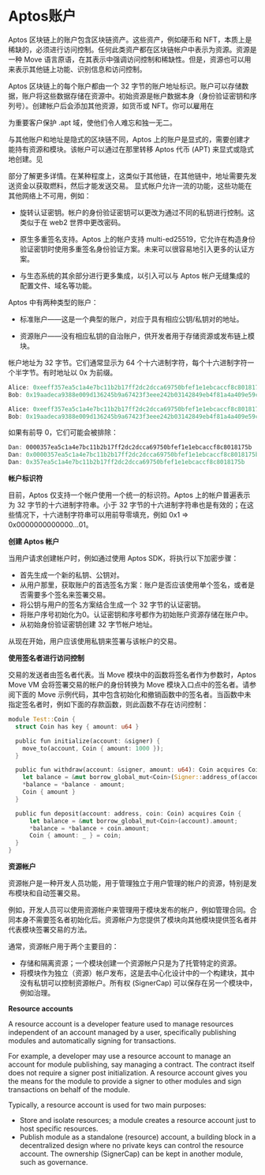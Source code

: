 # Aptos账户

Aptos 区块链上的账户包含区块链资产。这些资产，例如硬币和 NFT，本质上是稀缺的，必须进行访问控制。任何此类资产都在区块链帐户中表示为资源。资源是一种 Move 语言原语，在其表示中强调访问控制和稀缺性。但是，资源也可以用来表示其他链上功能、识别信息和访问控制。

Aptos 区块链上的每个账户都由一个 32 字节的账户地址标识。账户可以存储数据，账户将这些数据存储在资源中。初始资源是帐户数据本身（身份验证密钥和序列号）。创建帐户后会添加其他资源，如货币或 NFT。你可以雇用在 

为重要客户保护 .apt 域，使他们令人难忘和独一无二。

与其他账户和地址是隐式的区块链不同，Aptos 上的账户是显式的，需要创建才能持有资源和模块。该帐户可以通过在那里转移 Aptos 代币 (APT) 来显式或隐式地创建。见 

部分了解更多详情。在某种程度上，这类似于其他链，在其他链中，地址需要先发送资金以获取燃料，然后才能发送交易。
显式帐户允许一流的功能，这些功能在其他网络上不可用，例如：

* 旋转认证密钥。帐户的身份验证密钥可以更改为通过不同的私钥进行控制。这类似于在 web2 世界中更改密码。

* 原生多重签名支持。Aptos 上的帐户支持 multi-ed25519，它允许在构造身份验证密钥时使用多重签名身份验证方案。未来可以很容易地引入更多的认证方案。

* 与生态系统的其余部分进行更多集成，以引入可以与 Aptos 帐户无缝集成的配置文件、域名等功能。

Aptos 中有两种类型的账户：

* 标准账户——这是一个典型的账户，对应于具有相应公钥/私钥对的地址。

* 资源账户——没有相应私钥的自治账户，供开发者用于存储资源或发布链上模块。

帐户地址为 32 字节。它们通常显示为 64 个十六进制字符，每个十六进制字符一个半字节。有时地址以 0x 为前缀。

```rust
Alice: 0xeeff357ea5c1a4e7bc11b2b17ff2dc2dcca69750bfef1e1ebcaccf8c8018175b
Bob: 0x19aadeca9388e009d136245b9a67423f3eee242b03142849eb4f81a4a409e59c
```

<!-- # Aptos account

An account on the Aptos blockchain contains blockchain assets. These assets, for example, coins and NFTs, are by nature scarce and must be access-controlled. Any such asset is represented in the blockchain account as a **resource**. A resource is a Move language primitive that emphasizes access control and scarcity in its representation. However, a resource can also be used to represent other on-chain capabilities, identifying information, and access control.

Each account on the Aptos blockchain is identified by a 32-byte account address. An account can store data, and the account stores this data in resources. The initial resource is the account data itself (authentication key and sequence number). Additional resources like currency or NFTs are added after creating the account. And you can employ the [Aptos Name Service](https://aptos.dev/integration/aptos-names-service-package) at [www.aptosnames.com](https://www.aptosnames.com/) to secure .apt domains for key accounts to make them memorable and unique.

Different from other blockchains where accounts and addresses are implicit, accounts on Aptos are explicit and need to be created before they can hold resources and modules. The account can be created explicitly or implicitly by transferring Aptos tokens (APT) there. See the [Creating an account](https://aptos.dev/concepts/accounts#creating-an-account) section for more details. In a way, this is similar to other chains where an address needs to be sent funds for gas before it can send transactions.

Explicit accounts allow first-class features that are not available on other networks such as:

* Rotating authentication key. The account's authentication key can be changed to be controlled via a different private key. This is similar to changing passwords in the web2 world.
* Native multisig support. Accounts on Aptos support multi-ed25519 which allows for a multisig authentication scheme when constructing the authentication key. In the future, more authentication schemes can be introduced easily.
* More integration with the rest of ecosystem to bring in features such as profiles, domain names, etc. that can be seamlessly integrated with the Aptos account.

There are two types of accounts in Aptos:

* _Standard account_ - This is a typical account corresponding to an address with a corresponding pair of public/private keys.
* _Resource account_ - An autonomous account without a corresponding private key used by developers to store resources or publish modules on chain.

Account addresses are 32-bytes. They are usually shown as 64 hex characters, with each hex character a nibble. Sometimes the address is prefixed with a 0x. -->

```rust
Alice: 0xeeff357ea5c1a4e7bc11b2b17ff2dc2dcca69750bfef1e1ebcaccf8c8018175b
Bob: 0x19aadeca9388e009d136245b9a67423f3eee242b03142849eb4f81a4a409e59c
```

如果有前导 0，它们可能会被排除：
<!-- If there are leading 0s, they may be excluded: -->

```rust
Dan: 0000357ea5c1a4e7bc11b2b17ff2dc2dcca69750bfef1e1ebcaccf8c8018175b 
Dan: 0x0000357ea5c1a4e7bc11b2b17ff2dc2dcca69750bfef1e1ebcaccf8c8018175b
Dan: 0x357ea5c1a4e7bc11b2b17ff2dc2dcca69750bfef1e1ebcaccf8c8018175b
```

**帐户标识符**

目前，Aptos 仅支持一个帐户使用一个统一的标识符。Aptos 上的帐户普遍表示为 32 字节的十六进制字符串。小于 32 字节的十六进制字符串也是有效的；在这些情况下，十六进制字符串可以用前导零填充，例如 0x1 => 0x0000000000000...01。

**创建 Aptos 帐户**

当用户请求创建帐户时，例如通过使用 Aptos SDK，将执行以下加密步骤：

* 首先生成一个新的私钥、公钥对。
* 从用户那里，获取账户的首选签名方案：账户是否应该使用单个签名，或者是否需要多个签名来签署交易。
* 将公钥与用户的签名方案结合生成一个 32 字节的认证密钥。
* 将账户序号初始化为0。认证密钥和序号都作为初始账户资源存储在账户中。
* 从初始身份验证密钥创建 32 字节帐户地址。

从现在开始，用户应该使用私钥来签署与该帐户的交易。
<!-- **Account identifiers**

Currently, Aptos supports only a single, unified identifier for an account. Accounts on Aptos are universally represented as a 32-byte hex string. A hex string shorter than 32-bytes is also valid; in those scenarios, the hex string can be padded with leading zeroes, e.g., 0x1 => 0x0000000000000...01.

**Creating Aptos account**

When a user requests to create an account, for example by using the Aptos SDK, the following cryptographic steps are executed:

* Start by generating a new private key, public key pair.
* From the user, get the preferred signature scheme for the account: If the account should use a single signature or if it should require multiple signatures for signing a transaction.
* Combine the public key with the user's signature scheme to generate a 32-byte authentication key.
* Initialize the account sequence number to 0. Both the authentication key and the sequence number are stored in the account as an initial account resource.
* Create the 32-byte account address from the initial authentication key.

From now on, the user should use the private key for signing the transactions with this account. -->

**使用签名者进行访问控制**

交易的发送者由签名者代表。当 Move 模块中的函数将签名者作为参数时，Aptos Move VM 会将签署交易的帐户的身份转换为 Move 模块入口点中的签名者。请参阅下面的 Move 示例代码，其中包含初始化和撤销函数中的签名者。当函数中未指定签名者时，例如下面的存款函数，则此函数不存在访问控制：

<!-- **Access control with signer**

The sender of a transaction is represented by a signer. When a function in a Move module takes `signer` as an argument, then the Aptos Move VM translates the identity of the account that signed the transaction into a signer in a Move module entry point. See the below Move example code with `signer` in the `initialize` and `withdraw` functions. When a `signer` is not specified in a function, for example, the below `deposit` function, then no access controls exist for this function: -->

```rust
module Test::Coin {
  struct Coin has key { amount: u64 }

  public fun initialize(account: &signer) {
    move_to(account, Coin { amount: 1000 });
  }

  public fun withdraw(account: &signer, amount: u64): Coin acquires Coin {
    let balance = &mut borrow_global_mut<Coin>(Signer::address_of(account)).amount;
    *balance = *balance - amount;
    Coin { amount }
  }

  public fun deposit(account: address, coin: Coin) acquires Coin {
      let balance = &mut borrow_global_mut<Coin>(account).amount;
      *balance = *balance + coin.amount;
      Coin { amount: _ } = coin;
  }
}
```

**资源帐户**

资源帐户是一种开发人员功能，用于管理独立于用户管理的帐户的资源，特别是发布模块和自动签署交易。

例如，开发人员可以使用资源帐户来管理用于模块发布的帐户，例如管理合同。合同本身不需要签名者初始化后。资源帐户为您提供了模块向其他模块提供签名者并代表模块签署交易的方法。

通常，资源帐户用于两个主要目的：

* 存储和隔离资源；一个模块创建一个资源帐户只是为了托管特定的资源。
* 将模块作为独立（资源）帐户发布，这是去中心化设计中的一个构建块，其中没有私钥可以控制资源帐户。所有权 (SignerCap) 可以保存在另一个模块中，例如治理。

**Resource accounts**

A resource account is a developer feature used to manage resources independent of an account managed by a user, specifically publishing modules and automatically signing for transactions.

For example, a developer may use a resource account to manage an account for module publishing, say managing a contract. The contract itself does not require a signer post initialization. A resource account gives you the means for the module to provide a signer to other modules and sign transactions on behalf of the module.

Typically, a resource account is used for two main purposes:

* Store and isolate resources; a module creates a resource account just to host specific resources.
* Publish module as a standalone (resource) account, a building block in a decentralized design where no private keys can control the resource account. The ownership (SignerCap) can be kept in another module, such as governance.
